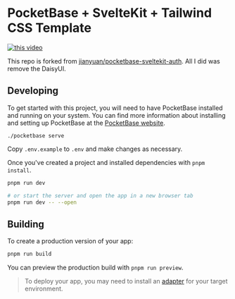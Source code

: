# PocketBase + SvelteKit + Tailwind CSS Template

[![this video](https://img.youtube.com/vi/AxPB3e-3yEM/0.jpg)](https://youtu.be/AxPB3e-3yEM)

This repo is forked from [jianyuan/pocketbase-sveltekit-auth](https://github.com/jianyuan/pocketbase-sveltekit-auth). All I did was remove the DaisyUI.


## Developing

To get started with this project, you will need to have PocketBase installed and running on your system. You can find more information about installing and setting up PocketBase at the [PocketBase website](https://pocketbase.io/).

```
./pocketbase serve
```

Copy `.env.example` to `.env` and make changes as necessary.

Once you've created a project and installed dependencies with `pnpm install`.

```bash
pnpm run dev

# or start the server and open the app in a new browser tab
pnpm run dev -- --open
```

## Building

To create a production version of your app:

```bash
pnpm run build
```

You can preview the production build with `pnpm run preview`.

> To deploy your app, you may need to install an [adapter](https://kit.svelte.dev/docs/adapters) for your target environment.
